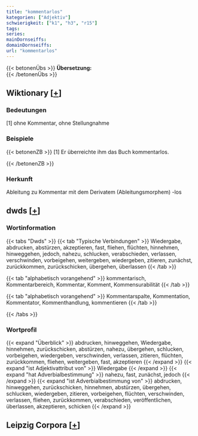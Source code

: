```yaml
---
title: "kommentarlos"
kategorien: ["Adjektiv"]
schwierigkeit: ["k1", "h3", "r15"]
tags:
series:
mainDornseiffs:
domainDornseiffs:
url: "kommentarlos"
---
```


{{< betonenÜbs >}}
**Übersetzung:**  
{{< /betonenÜbs >}}

## Wiktionary [[+](https://de.wiktionary.org/wiki/kommentarlos)]

### Bedeutungen
[1] ohne Kommentar, ohne Stellungnahme  

### Beispiele
{{< betonenZB >}}
[1] Er überreichte ihm das Buch kommentarlos.  

{{< /betonenZB >}}
### Herkunft
Ableitung zu Kommentar mit dem Derivatem (Ableitungsmorphem) -los  



## dwds [[+](https://www.dwds.de/wb/kommentarlos)]

### Wortinformation
{{< tabs "Dwds" >}}
{{< tab "Typische Verbindungen" >}}
Wiedergabe, abdrucken, abstürzen, akzeptieren, fast, fliehen, flüchten, hinnehmen, hinweggehen, jedoch, nahezu, schlucken, verabschieden, verlassen, verschwinden, vorbeigehen, weitergeben, wiedergeben, zitieren, zunächst, zurückkommen, zurückschicken, übergehen, überlassen
{{< /tab >}}

{{< tab "alphabetisch vorangehend" >}}
kommentarisch, Kommentarbereich, Kommentar, Komment, Kommensurabilität
{{< /tab >}}

{{< tab "alphabetisch vorangehend" >}}
Kommentarspalte, Kommentation, Kommentator, Kommenthandlung, kommentieren
{{< /tab >}}

{{< /tabs >}}

### Wortprofil
{{< expand "Überblick" >}} abdrucken, hinweggehen, Wiedergabe, hinnehmen, zurückschicken, abstürzen, nahezu, übergehen, schlucken, vorbeigehen, wiedergeben, verschwinden, verlassen, zitieren, flüchten, zurückkommen, fliehen, weitergeben, fast, akzeptieren {{< /expand >}}
{{< expand "ist Adjektivattribut von" >}} Wiedergabe {{< /expand >}}
{{< expand "hat Adverbialbestimmung" >}} nahezu, fast, zunächst, jedoch {{< /expand >}}
{{< expand "ist Adverbialbestimmung von" >}} abdrucken, hinweggehen, zurückschicken, hinnehmen, abstürzen, übergehen, schlucken, wiedergeben, zitieren, vorbeigehen, flüchten, verschwinden, verlassen, fliehen, zurückkommen, verabschieden, veröffentlichen, überlassen, akzeptieren, schicken {{< /expand >}}

## Leipzig Corpora [[+](https://corpora.uni-leipzig.de/en/res?word=kommentarlos&corpusId=deu_newscrawl-public_2018)]

